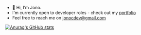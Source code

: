 - 👋 Hi, I’m Jono.
- I'm currently open to developer roles - check out my [portfolio](https://jcarait.dev/)
- Feel free to reach me on jonocdev@gmail.com


[![Anurag's GitHub stats](https://github-readme-stats.vercel.app/api?username=jcarait)](https://github.com/jcarait/github-readme-stats)
